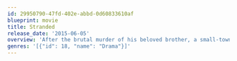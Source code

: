 ```yaml
---
id: 29950790-47fd-402e-abbd-0d60833610af
blueprint: movie
title: Stranded
release_date: '2015-06-05'
overview: 'After the brutal murder of his beloved brother, a small-town surfer seeks revenge against the gang of merciless thugs he holds responsible. However, when another tragedy brings him face to face with the consequences of his actions, he must seek forgiveness from the very people he despises most.'
genres: '[{"id": 18, "name": "Drama"}]'
---
```

